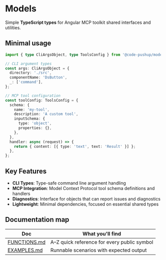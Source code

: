 # Models

Simple **TypeScript types** for Angular MCP toolkit shared interfaces and utilities.

## Minimal usage

```ts
import { type CliArgsObject, type ToolsConfig } from '@code-pushup/models';

// CLI argument types
const args: CliArgsObject = {
  directory: './src',
  componentName: 'DsButton',
  _: ['command'],
};

// MCP tool configuration
const toolConfig: ToolsConfig = {
  schema: {
    name: 'my-tool',
    description: 'A custom tool',
    inputSchema: {
      type: 'object',
      properties: {},
    },
  },
  handler: async (request) => {
    return { content: [{ type: 'text', text: 'Result' }] };
  },
};
```

## Key Features

- **CLI Types**: Type-safe command line argument handling
- **MCP Integration**: Model Context Protocol tool schema definitions and handlers
- **Diagnostics**: Interface for objects that can report issues and diagnostics
- **Lightweight**: Minimal dependencies, focused on essential shared types

## Documentation map

| Doc                            | What you'll find                            |
| ------------------------------ | ------------------------------------------- |
| [FUNCTIONS.md](./FUNCTIONS.md) | A–Z quick reference for every public symbol |
| [EXAMPLES.md](./EXAMPLES.md)   | Runnable scenarios with expected output     |
